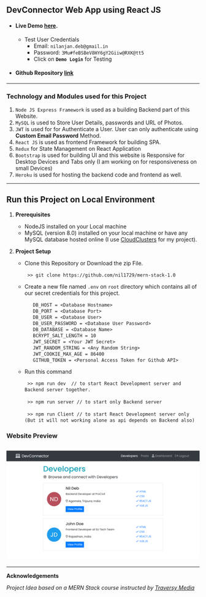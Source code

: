 ## DevConnector Web App using React JS

- #### Live Demo [here](https://nodesql2021.herokuapp.com/).

  - Test User Credentials
    - Email: `nilanjan.deb@gmail.in`
    - Password: `3Mu#feBSBeV8HY6gY2Giiw@RXK@tt5`
    - Click on **`Demo Login`** for Testing

- #### Github Repository [link](https://github.com/nil1729/mern-stack-1.0)

---

### Technology and Modules used for this Project

1. `Node JS Express Framework` is used as a building Backend part of this Website.
2. `MySQL` is used to Store User Details, passwords and URL of Photos.
3. `JWT` is used for for Authenticate a User. User can only authenticate using **Custom Email Password** Method.
4. `React JS` is used as frontend Framework for building SPA.
5. `Redux` for State Management on React Application
6. `Bootstrap` is used for building UI and this website is Responsive for Desktop Devices and Tabs only (I am working on for responsiveness on small Devices)
7. `Heroku` is used for hosting the backend code and frontend as well.

---

## Run this Project on Local Environment

1. **Prerequisites**

   - NodeJS installed on your Local machine
   - MySQL (version 8.0) installed on your local machine or have any MySQL database hosted online (I use [CloudClusters](https://www.cloudclusters.io/) for my project).

2. **Project Setup**

   - Clone this Repository or Download the zip File.
     ```
      >> git clone https://github.com/nil1729/mern-stack-1.0
     ```
   - Create a new file named `.env` on `root` directory which contains all of our secret credentials for this project.

     ```
        DB_HOST = <Database Hostname>
        DB_PORT = <Database Port>
        DB_USER = <Database User>
        DB_USER_PASSWORD = <Database User Password>
        DB_DATABASE = <Database Name>
        BCRYPT_SALT_LENGTH = 10
        JWT_SECRET = <Your JWT Secret>
        JWT_RANDOM_STRING = <Any Random String>
        JWT_COOKIE_MAX_AGE = 86400
        GITHUB_TOKEN = <Personal Access Token for Github API>
     ```

   - Run this command

     ```
      >> npm run dev  // to start React Development server and Backend server together.

      >> npm run server // to start only Backend server

      >> npm run Client // to start React Development server only (But it will not working alone as api depends on Backend also)

     ```

### Website Preview

## <img src="./preview.png" alt="Nilanjan Deb">

---

**Acknowledgements**

_Project Idea based on a MERN Stack course instructed by [Traversy Media](https://www.udemy.com/course/mern-stack-front-to-back/)_
